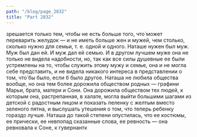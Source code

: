 ```yaml
---
path: "/blog/page_2832"
title: "Part 2832"
---
```


зрешается только тем, чтобы не есть больше того, что̀ может переварить желудок — и не иметь больше жен и мужей, чем столько, сколько нужно для семьи, т. е. одной и одного. Наташе нужен был муж. Муж был дан ей. И муж дал ей семью. И в другом лучшем муже она не только не видела надобности, но, так как все силы душевные ее были устремлены на то, чтобы служить этому мужу и семье, она и не могла себе представить, и не видела никакого интереса в представлении о том, что̀ бы было, если б было другое.
Наташа не любила общества вообще, но она тем более дорожила обществом родных — графини Марьи, брата, матери и Сони. Она дорожила обществом тех людей, к которым она, растрепанная, в халате, могла выйти большими шагами из детской с радостным лицом и показать пеленку с желтым вместо зеленого пятна, и выслушать утешения о том, что теперь ребенку гораздо лучше.
Наташа до такой степени опустилась, что ее костюмы, ее прически, ее невпопад сказанные слова, ее ревность — она ревновала к Соне, к гувернантк
